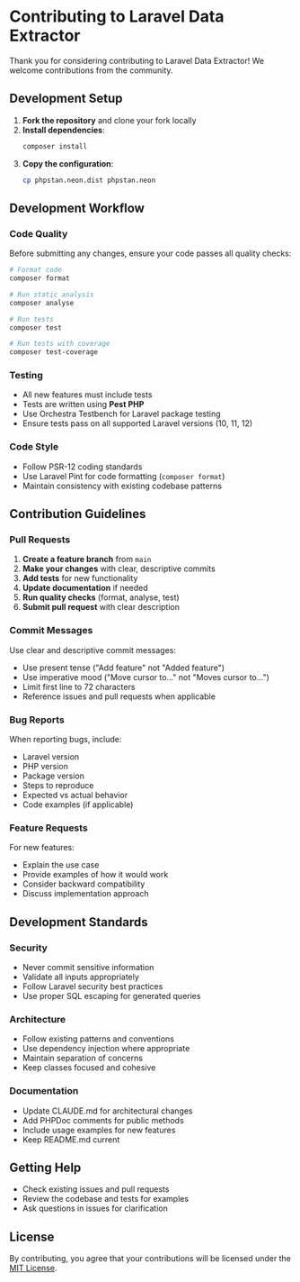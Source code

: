 # Contributing to Laravel Data Extractor

Thank you for considering contributing to Laravel Data Extractor! We welcome contributions from the community.

## Development Setup

1. **Fork the repository** and clone your fork locally
2. **Install dependencies**:
   ```bash
   composer install
   ```
3. **Copy the configuration**:
   ```bash
   cp phpstan.neon.dist phpstan.neon
   ```

## Development Workflow

### Code Quality

Before submitting any changes, ensure your code passes all quality checks:

```bash
# Format code
composer format

# Run static analysis
composer analyse

# Run tests
composer test

# Run tests with coverage
composer test-coverage
```

### Testing

- All new features must include tests
- Tests are written using **Pest PHP**
- Use Orchestra Testbench for Laravel package testing
- Ensure tests pass on all supported Laravel versions (10, 11, 12)

### Code Style

- Follow PSR-12 coding standards
- Use Laravel Pint for code formatting (`composer format`)
- Maintain consistency with existing codebase patterns

## Contribution Guidelines

### Pull Requests

1. **Create a feature branch** from `main`
2. **Make your changes** with clear, descriptive commits
3. **Add tests** for new functionality
4. **Update documentation** if needed
5. **Run quality checks** (format, analyse, test)
6. **Submit pull request** with clear description

### Commit Messages

Use clear and descriptive commit messages:
- Use present tense ("Add feature" not "Added feature")
- Use imperative mood ("Move cursor to..." not "Moves cursor to...")
- Limit first line to 72 characters
- Reference issues and pull requests when applicable

### Bug Reports

When reporting bugs, include:
- Laravel version
- PHP version
- Package version
- Steps to reproduce
- Expected vs actual behavior
- Code examples (if applicable)

### Feature Requests

For new features:
- Explain the use case
- Provide examples of how it would work
- Consider backward compatibility
- Discuss implementation approach

## Development Standards

### Security

- Never commit sensitive information
- Validate all inputs appropriately
- Follow Laravel security best practices
- Use proper SQL escaping for generated queries

### Architecture

- Follow existing patterns and conventions
- Use dependency injection where appropriate
- Maintain separation of concerns
- Keep classes focused and cohesive

### Documentation

- Update CLAUDE.md for architectural changes
- Add PHPDoc comments for public methods
- Include usage examples for new features
- Keep README.md current

## Getting Help

- Check existing issues and pull requests
- Review the codebase and tests for examples
- Ask questions in issues for clarification

## License

By contributing, you agree that your contributions will be licensed under the [MIT License](LICENSE.md).